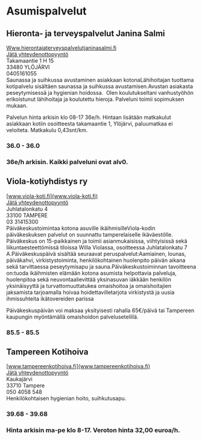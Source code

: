 # Asumispalvelut


## Hieronta- ja terveyspalvelut Janina Salmi
[Www.hierontajaterveyspalvelutjaninasalmi.fi](Www.hierontajaterveyspalvelutjaninasalmi.fi)  
[Jätä yhteydenottopyyntö](%23workflows%3Femail%3DInfo%40hierontajaterveyspalvelutjaninasalmi.fi%26serviceType%3Dcategory.living%26companyName%3DHieronta-+ja+terveyspalvelut+Janina+Salmi)  
Takamaantie 1 H 15  
33480 YLÖJÄRVI  
0405161055  
Saunassa ja suihkussa avustaminen asiakkaan kotonaLähihoitajan tuottama kotipalvelu sisältäen saunassa ja suihkussa avustamisen.Avustan asiakasta peseytymisessä ja hygienian hoidossa.  Olen koulutukseltani vanhustyöhön erikoistunut lähihoitaja ja koulutettu hieroja. Palveluni toimii sopimuksen mukaan.   
  
Palvelun hinta arkisin klo 08-17 36e/h. Hintaan lisätään matkakulut asiakkaan kotiin osoitteesta takamaantie 1, Ylöjärvi, paluumatkaa ei veloiteta. Matkakulu 0,43snt/km.  
  

### 36.0 - 36.0
### 36e/h arkisin. Kaikki palveluni ovat alv0.


## Viola-kotiyhdistys ry
[www.viola-koti.fi](www.viola-koti.fi)  
[Jätä yhteydenottopyyntö](%23workflows%3Femail%3Dpaivi.rantanen%40viola-koti.fi%26serviceType%3Dcategory.living%26companyName%3DViola-kotiyhdistys+ry)  
Juhlatalonkatu 4  
33100 TAMPERE  
03 31415300  
Päiväkeskustoimintaa kotona asuville ikäihmisilleViola-kodin päiväkeskuksen palvelut on suunnattu tamperelaiselle ikäväestölle. Päiväkeskus on 15-paikkainen ja toimii asianmukaisissa, viihtyisissä sekä liikuntaesteettömissä tiloissa Willa Violassa, osoitteessa Juhlatalonkatu 7 A.Päiväkeskuspäivä sisältää seuraavat peruspalvelut:Aamiainen, lounas, päiväkahvi, virkistystoiminta, henkilökohtainen huolenpito päivän aikana sekä tarvittaessa peseytymisapu ja sauna.Päiväkeskustoiminnan tavoitteena on:tuoda ikäihmisten elämään kotona asumista helpottavia palveluja, huolenpitoa sekä neuvontaalievittää yksinasuvan iäkkään henkilön yksinäisyyttä ja turvattomuuttatukea omaishoitoa ja omaishoitajien jaksamista tarjoamalla hoivaa hoidettavilletarjota virkistystä ja uusia ihmissuhteita ikätovereiden parissa  
  
Päiväkeskuspäivän voi maksaa yksityisesti rahalla 65€/päivä tai Tampereen kaupungin myöntämällä omaishoidon palvelusetelillä.   
  

### 85.5 - 85.5


## Tampereen Kotihoiva
[www.tampereenkotihoiva.fi](www.tampereenkotihoiva.fi)  
[Jätä yhteydenottopyyntö](%23workflows%3Femail%3Dtampereenkotihoiva%40gmail.com%26serviceType%3Dcategory.living%26companyName%3DTampereen+Kotihoiva)  
Kaukajärvi  
33710 Tampere  
050 4058 548  
Henkilökohtaisen hygienian hoito, suihkutusapu.  

### 39.68 - 39.68
### Hinta arkisin ma-pe klo 8-17. Veroton hinta 32,00 euroa/h.
